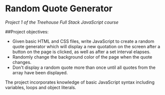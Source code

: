 # Random Quote Generator
*Project 1 of the Treehouse Full Stack JavaScript course*

##Project objectives:
* Given basic HTML and CSS files, write JavaScript to create a random quote generator which will display a new quotation on the screen after a button on the page is clicked, as well as after a set interval elapses.
* Randomly change the background color of the page when the quote changes.
* Don't display a random quote more than once until all quotes from the array have been displayed.

The project incorporates knowledge of basic JavaScript syntax including variables, loops and object literals.
